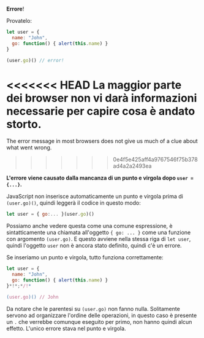 **Errore**!

Provatelo:

```js run
let user = {
  name: "John",
  go: function() { alert(this.name) }
}

(user.go)() // error!
```

<<<<<<< HEAD
La maggior parte dei browser non vi darà informazioni necessarie per capire cosa è andato storto.
=======
The error message in most browsers does not give us much of a clue about what went wrong.
>>>>>>> 0e4f5e425aff4a9767546f75b378ad4a2a2493ea

**L'errore viene causato dalla mancanza di un punto e virgola dopo `user = {...}`.**

JavaScript non inserisce automaticamente un punto e virgola prima di `(user.go)()`, quindi leggerà il codice in questo modo:

```js no-beautify
let user = { go:... }(user.go)()
```

Possiamo anche vedere questa come una comune espressione, è sintatticamente una chiamata all'oggetto `{ go: ... }` come una funzione con argomento `(user.go)`. E questo avviene nella stessa riga di `let user`, quindi l'oggetto `user` non è ancora stato definito, quindi c'è un errore. 

Se inseriamo un punto e virgola, tutto funziona correttamente:

```js run
let user = {
  name: "John",
  go: function() { alert(this.name) }
}*!*;*/!*

(user.go)() // John
```

Da notare che le parentesi su `(user.go)` non fanno nulla. Solitamente servono ad organizzare l'ordine delle operazioni, in questo  caso è presente un `.` che verrebbe comunque eseguito per primo, non hanno quindi alcun effetto. L'unico errore stava nel punto e virgola.






